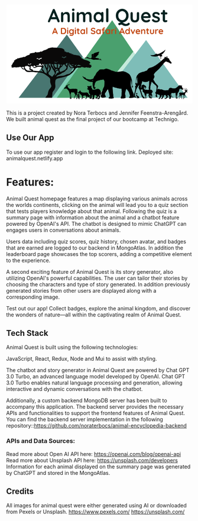 ![Animal Quest Logo](/src/assets/encylogo4.png)

This is a project created by Nora Terbocs and Jennifer Feenstra-Arengård. We built animal quest as the final project of our bootcamp at Technigo. 

## Use Our App
To use our app register and login to the following link.
Deployed site: animalquest.netlify.app

# Features: 
 Animal Quest homepage features a map displaying various animals across the worlds continents, clicking on the animal will lead you to a quiz section that tests players knowledge about that animal. Following the quiz is a summary page with information about the animal and a chatbot feature powered by OpenAI's API. The chatbot is designed to mimic ChatGPT can engages users in conversations about animals.
 
Users data including quiz scores, quiz history, chosen avatar, and badges that are earned are logged to our backend in MongoAtlas. In addition the leaderboard page showcases the top scorers, adding a competitive element to the experience. 

A second exciting feature of Animal Quest is its story generator, also utilizing OpenAI's powerful capabilities. The user can tailor their stories by choosing the characters and type of story generated. In addition previously generated stories from other users are displayed along with a corresponding image. 
  
 Test out our app! Collect badges, explore the animal kingdom, and discover the wonders of nature—all within the captivating realm of Animal Quest.

## Tech Stack
Animal Quest is built using the following technologies:

JavaScript, React, Redux, Node and Mui to assist with styling. 

The chatbot and story generator in Animal Quest are powered by Chat GPT 3.0 Turbo, an advanced language model developed by OpenAI. Chat GPT 3.0 Turbo enables natural language processing and generation, allowing interactive and dynamic conversations with the chatbot.

Additionally, a custom backend MongoDB server has been built to accompany this application. The backend server provides the necessary APIs and functionalities to support the frontend features of Animal Quest. You can find the backend server implementation in the following repository::https://github.com/noraterbocs/animal-encyclopedia-backend


### APIs and Data Sources:
Read more about Open AI API here: https://openai.com/blog/openai-api                                        
Read more about Unsplash API here: https://unsplash.com/developers
Information for each animal displayed on the summary page was generated by ChatGPT and stored in the MongoAtlas.


## Credits
All images for animal quest were either generated using AI or downloaded from Pexels or Unsplash. 
https://www.pexels.com/
https://unsplash.com/


